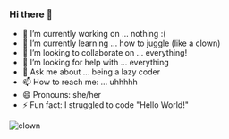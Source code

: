 ### Hi there 👋

<!--
**getajobyoubum/getajobyoubum** is a ✨ _special_ ✨ repository because its `README.md` (this file) appears on your GitHub profile.

Here are some ideas to get you started:

- 🔭 I’m currently working on ... nothing :(
- 🌱 I’m currently learning ... how to juggle (like a clown)
- 👯 I’m looking to collaborate on ... everything!
- 🤔 I’m looking for help with ... everything
- 💬 Ask me about ... being a lazy coder
- 📫 How to reach me: ... uhhhhh
- 😄 Pronouns: she/her
- ⚡ Fun fact: I struggled to code "Hello World!"
-->

- 🔭 I’m currently working on ... nothing :(
- 🌱 I’m currently learning ... how to juggle (like a clown)
- 👯 I’m looking to collaborate on ... everything!
- 🤔 I’m looking for help with ... everything
- 💬 Ask me about ... being a lazy coder
- 📫 How to reach me: ... uhhhhh
- 😄 Pronouns: she/her
- ⚡ Fun fact: I struggled to code "Hello World!"

![clown](https://github.com/getajobyoubum/getajobyoubum/assets/100882037/b6c64cc7-8159-48d5-8598-e995a630f111)
